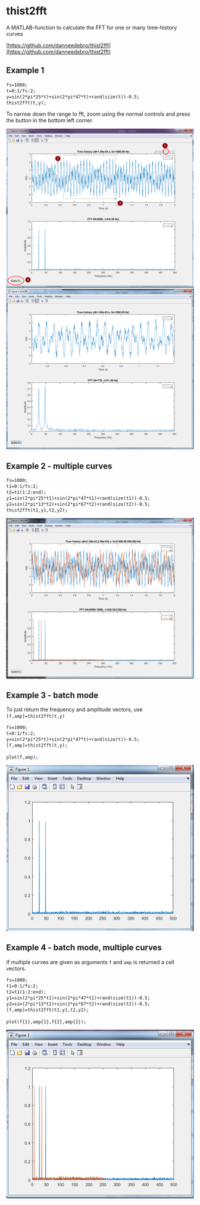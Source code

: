 # thist2fft
A MATLAB-function to calculate the FFT for one or many time-history curves

[https://github.com/danneedebro/thist2fft](https://github.com/danneedebro/thist2fft)

## Example 1
```
fs=1000;
t=0:1/fs:2;
y=sin(2*pi*25*t)+sin(2*pi*47*t)+rand(size(t))-0.5;
thist2fft(t,y);
```

To narrow down the range to fft, zoom using the normal controls and press the button in the bottom left corner.

![Zoom FFT-window](img/zoom-plot.png)
![Zoom FFT-window](img/zoom-plot-after.png)


## Example 2 - multiple curves
```
fs=1000;
t1=0:1/fs:2;
t2=t1(1:2:end);
y1=sin(2*pi*25*t1)+sin(2*pi*47*t1)+rand(size(t1))-0.5;
y2=sin(2*pi*13*t2)+sin(2*pi*67*t2)+rand(size(t2))-0.5;
thist2fft(t1,y1,t2,y2);
```

![Multiple curves](img/multiple-curves.png)



## Example 3 - batch mode
To just return the frequency and amplitude vectors, use ```[f,amp]=thist2fft(t,y)```

```
fs=1000;
t=0:1/fs:2;
y=sin(2*pi*25*t)+sin(2*pi*47*t)+rand(size(t))-0.5;
[f,amp]=thist2fft(t,y);

plot(f,amp);
```

![Batch output](img/batch-output.png)


## Example 4 - batch mode, multiple curves
If multiple curves are given as arguments ```f``` and ```amp``` is returned a cell vectors.

```
fs=1000;
t1=0:1/fs:2;
t2=t1(1:2:end);
y1=sin(2*pi*25*t1)+sin(2*pi*47*t1)+rand(size(t1))-0.5;
y2=sin(2*pi*13*t2)+sin(2*pi*67*t2)+rand(size(t2))-0.5;
[f,amp]=thist2fft(t1,y1,t2,y2);

plot(f{1},amp{1},f{2},amp{2});
```

![Batch output - multiple curves](img/batch-output-multiple.png)